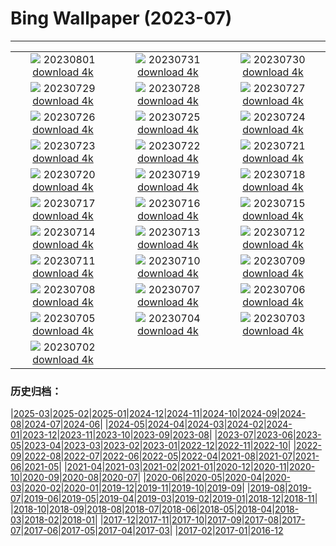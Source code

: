 # Bing Wallpaper (2023-07)
**************
| | | |
| :----: | :----: | :----: |
| ![](https://www.bing.com/th?id=OHR.RockHouse_EN-US1852534234_1920x1080.jpg) 20230801 [download 4k](https://www.bing.com/th?id=OHR.RockHouse_EN-US1852534234_UHD.jpg) | ![](https://www.bing.com/th?id=OHR.PalouseHills_EN-US1737990003_1920x1080.jpg) 20230731 [download 4k](https://www.bing.com/th?id=OHR.PalouseHills_EN-US1737990003_UHD.jpg) | ![](https://www.bing.com/th?id=OHR.TigerIndia_EN-US1594590553_1920x1080.jpg) 20230730 [download 4k](https://www.bing.com/th?id=OHR.TigerIndia_EN-US1594590553_UHD.jpg) |
| ![](https://www.bing.com/th?id=OHR.SanBlasIslands_EN-US1442226155_1920x1080.jpg) 20230729 [download 4k](https://www.bing.com/th?id=OHR.SanBlasIslands_EN-US1442226155_UHD.jpg) | ![](https://www.bing.com/th?id=OHR.ParisLouvre_EN-US2282259448_1920x1080.jpg) 20230728 [download 4k](https://www.bing.com/th?id=OHR.ParisLouvre_EN-US2282259448_UHD.jpg) | ![](https://www.bing.com/th?id=OHR.MangrovePark_EN-US2211111720_1920x1080.jpg) 20230727 [download 4k](https://www.bing.com/th?id=OHR.MangrovePark_EN-US2211111720_UHD.jpg) |
| ![](https://www.bing.com/th?id=OHR.LasLagunas_EN-US2134252350_1920x1080.jpg) 20230726 [download 4k](https://www.bing.com/th?id=OHR.LasLagunas_EN-US2134252350_UHD.jpg) | ![](https://www.bing.com/th?id=OHR.ZebraCousins_EN-US1951215229_1920x1080.jpg) 20230725 [download 4k](https://www.bing.com/th?id=OHR.ZebraCousins_EN-US1951215229_UHD.jpg) | ![](https://www.bing.com/th?id=OHR.TeaEstate_EN-US1720005197_1920x1080.jpg) 20230724 [download 4k](https://www.bing.com/th?id=OHR.TeaEstate_EN-US1720005197_UHD.jpg) |
| ![](https://www.bing.com/th?id=OHR.HammockDay_EN-US1639653297_1920x1080.jpg) 20230723 [download 4k](https://www.bing.com/th?id=OHR.HammockDay_EN-US1639653297_UHD.jpg) | ![](https://www.bing.com/th?id=OHR.BridgeNorway_EN-US1530199433_1920x1080.jpg) 20230722 [download 4k](https://www.bing.com/th?id=OHR.BridgeNorway_EN-US1530199433_UHD.jpg) | ![](https://www.bing.com/th?id=OHR.MoonDayArtemis_EN-US1226397186_1920x1080.jpg) 20230721 [download 4k](https://www.bing.com/th?id=OHR.MoonDayArtemis_EN-US1226397186_UHD.jpg) |
| ![](https://www.bing.com/th?id=OHR.CrescentLake_EN-US1005101872_1920x1080.jpg) 20230720 [download 4k](https://www.bing.com/th?id=OHR.CrescentLake_EN-US1005101872_UHD.jpg) | ![](https://www.bing.com/th?id=OHR.BucerosBicornis_EN-US0841652066_1920x1080.jpg) 20230719 [download 4k](https://www.bing.com/th?id=OHR.BucerosBicornis_EN-US0841652066_UHD.jpg) | ![](https://www.bing.com/th?id=OHR.CavanCastle_EN-US0493721152_1920x1080.jpg) 20230718 [download 4k](https://www.bing.com/th?id=OHR.CavanCastle_EN-US0493721152_UHD.jpg) |
| ![](https://www.bing.com/th?id=OHR.BearHoleBrook_EN-US0278547262_1920x1080.jpg) 20230717 [download 4k](https://www.bing.com/th?id=OHR.BearHoleBrook_EN-US0278547262_UHD.jpg) | ![](https://www.bing.com/th?id=OHR.CastelmazzanoSunrise_EN-US9968041695_1920x1080.jpg) 20230716 [download 4k](https://www.bing.com/th?id=OHR.CastelmazzanoSunrise_EN-US9968041695_UHD.jpg) | ![](https://www.bing.com/th?id=OHR.BlacktipSharks_EN-US9224288033_1920x1080.jpg) 20230715 [download 4k](https://www.bing.com/th?id=OHR.BlacktipSharks_EN-US9224288033_UHD.jpg) |
| ![](https://www.bing.com/th?id=OHR.ZhangyeGeopark_EN-US3229882052_1920x1080.jpg) 20230714 [download 4k](https://www.bing.com/th?id=OHR.ZhangyeGeopark_EN-US3229882052_UHD.jpg) | ![](https://www.bing.com/th?id=OHR.NakupendaBeach_EN-US3130365422_1920x1080.jpg) 20230713 [download 4k](https://www.bing.com/th?id=OHR.NakupendaBeach_EN-US3130365422_UHD.jpg) | ![](https://www.bing.com/th?id=OHR.WorldPopDay_EN-US3018429136_1920x1080.jpg) 20230712 [download 4k](https://www.bing.com/th?id=OHR.WorldPopDay_EN-US3018429136_UHD.jpg) |
| ![](https://www.bing.com/th?id=OHR.SomersetLavender_EN-US0165780359_1920x1080.jpg) 20230711 [download 4k](https://www.bing.com/th?id=OHR.SomersetLavender_EN-US0165780359_UHD.jpg) | ![](https://www.bing.com/th?id=OHR.MoselleRiver_EN-US2499319157_1920x1080.jpg) 20230710 [download 4k](https://www.bing.com/th?id=OHR.MoselleRiver_EN-US2499319157_UHD.jpg) | ![](https://www.bing.com/th?id=OHR.CooperChapel_EN-US2412561000_1920x1080.jpg) 20230709 [download 4k](https://www.bing.com/th?id=OHR.CooperChapel_EN-US2412561000_UHD.jpg) |
| ![](https://www.bing.com/th?id=OHR.CocoaPods_EN-US2252740906_1920x1080.jpg) 20230708 [download 4k](https://www.bing.com/th?id=OHR.CocoaPods_EN-US2252740906_UHD.jpg) | ![](https://www.bing.com/th?id=OHR.KissingPenguins_EN-US9934274722_1920x1080.jpg) 20230707 [download 4k](https://www.bing.com/th?id=OHR.KissingPenguins_EN-US9934274722_UHD.jpg) | ![](https://www.bing.com/th?id=OHR.CorfuBeach_EN-US1955770867_1920x1080.jpg) 20230706 [download 4k](https://www.bing.com/th?id=OHR.CorfuBeach_EN-US1955770867_UHD.jpg) |
| ![](https://www.bing.com/th?id=OHR.EmpireFourth_EN-US1852348146_1920x1080.jpg) 20230705 [download 4k](https://www.bing.com/th?id=OHR.EmpireFourth_EN-US1852348146_UHD.jpg) | ![](https://www.bing.com/th?id=OHR.CoyoteBanff_EN-US9716853560_1920x1080.jpg) 20230704 [download 4k](https://www.bing.com/th?id=OHR.CoyoteBanff_EN-US9716853560_UHD.jpg) | ![](https://www.bing.com/th?id=OHR.HalfwayBoats_EN-US9913306071_1920x1080.jpg) 20230703 [download 4k](https://www.bing.com/th?id=OHR.HalfwayBoats_EN-US9913306071_UHD.jpg) |
| ![](https://www.bing.com/th?id=OHR.PelotonPont_EN-US1487303209_1920x1080.jpg) 20230702 [download 4k](https://www.bing.com/th?id=OHR.PelotonPont_EN-US1487303209_UHD.jpg) |  |  |

### 历史归档：

|[2025-03](2025-03/2025-03.md)|[2025-02](2025-02/2025-02.md)|[2025-01](2025-01/2025-01.md)|[2024-12](2024-12/2024-12.md)|[2024-11](2024-11/2024-11.md)|[2024-10](2024-10/2024-10.md)|[2024-09](2024-09/2024-09.md)|[2024-08](2024-08/2024-08.md)|[2024-07](2024-07/2024-07.md)|[2024-06](2024-06/2024-06.md)|
|[2024-05](2024-05/2024-05.md)|[2024-04](2024-04/2024-04.md)|[2024-03](2024-03/2024-03.md)|[2024-02](2024-02/2024-02.md)|[2024-01](2024-01/2024-01.md)|[2023-12](2023-12/2023-12.md)|[2023-11](2023-11/2023-11.md)|[2023-10](2023-10/2023-10.md)|[2023-09](2023-09/2023-09.md)|[2023-08](2023-08/2023-08.md)|
|[2023-07](2023-07/2023-07.md)|[2023-06](2023-06/2023-06.md)|[2023-05](2023-05/2023-05.md)|[2023-04](2023-04/2023-04.md)|[2023-03](2023-03/2023-03.md)|[2023-02](2023-02/2023-02.md)|[2023-01](2023-01/2023-01.md)|[2022-12](2022-12/2022-12.md)|[2022-11](2022-11/2022-11.md)|[2022-10](2022-10/2022-10.md)|
|[2022-09](2022-09/2022-09.md)|[2022-08](2022-08/2022-08.md)|[2022-07](2022-07/2022-07.md)|[2022-06](2022-06/2022-06.md)|[2022-05](2022-05/2022-05.md)|[2022-04](2022-04/2022-04.md)|[2021-08](2021-08/2021-08.md)|[2021-07](2021-07/2021-07.md)|[2021-06](2021-06/2021-06.md)|[2021-05](2021-05/2021-05.md)|
|[2021-04](2021-04/2021-04.md)|[2021-03](2021-03/2021-03.md)|[2021-02](2021-02/2021-02.md)|[2021-01](2021-01/2021-01.md)|[2020-12](2020-12/2020-12.md)|[2020-11](2020-11/2020-11.md)|[2020-10](2020-10/2020-10.md)|[2020-09](2020-09/2020-09.md)|[2020-08](2020-08/2020-08.md)|[2020-07](2020-07/2020-07.md)|
|[2020-06](2020-06/2020-06.md)|[2020-05](2020-05/2020-05.md)|[2020-04](2020-04/2020-04.md)|[2020-03](2020-03/2020-03.md)|[2020-02](2020-02/2020-02.md)|[2020-01](2020-01/2020-01.md)|[2019-12](2019-12/2019-12.md)|[2019-11](2019-11/2019-11.md)|[2019-10](2019-10/2019-10.md)|[2019-09](2019-09/2019-09.md)|
|[2019-08](2019-08/2019-08.md)|[2019-07](2019-07/2019-07.md)|[2019-06](2019-06/2019-06.md)|[2019-05](2019-05/2019-05.md)|[2019-04](2019-04/2019-04.md)|[2019-03](2019-03/2019-03.md)|[2019-02](2019-02/2019-02.md)|[2019-01](2019-01/2019-01.md)|[2018-12](2018-12/2018-12.md)|[2018-11](2018-11/2018-11.md)|
|[2018-10](2018-10/2018-10.md)|[2018-09](2018-09/2018-09.md)|[2018-08](2018-08/2018-08.md)|[2018-07](2018-07/2018-07.md)|[2018-06](2018-06/2018-06.md)|[2018-05](2018-05/2018-05.md)|[2018-04](2018-04/2018-04.md)|[2018-03](2018-03/2018-03.md)|[2018-02](2018-02/2018-02.md)|[2018-01](2018-01/2018-01.md)|
|[2017-12](2017-12/2017-12.md)|[2017-11](2017-11/2017-11.md)|[2017-10](2017-10/2017-10.md)|[2017-09](2017-09/2017-09.md)|[2017-08](2017-08/2017-08.md)|[2017-07](2017-07/2017-07.md)|[2017-06](2017-06/2017-06.md)|[2017-05](2017-05/2017-05.md)|[2017-04](2017-04/2017-04.md)|[2017-03](2017-03/2017-03.md)|
|[2017-02](2017-02/2017-02.md)|[2017-01](2017-01/2017-01.md)|[2016-12](2016-12/2016-12.md)